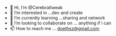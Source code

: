 - 👋 Hi, I’m @Cerebraltweak
- 👀 I’m interested in ...dev and create
- 🌱 I’m currently learning ...sharing and network
- 💞️ I’m looking to collaborate on ... anything if i can
- 📫 How to reach me ... doethsz@gmail.com

<!---
Cerebraltweak/Cerebraltweak is a ✨ special ✨ repository because its `README.md` (this file) appears on your GitHub profile.
You can click the Preview link to take a look at your changes.
--->
